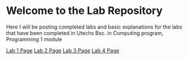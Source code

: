 # Welcome to the Lab Repository

Here I will be posting completed labs and basic explanations for the labs that have been completed in Utechs Bsc. in Computing program, Programming 1 module

[Lab 1 Page](./Lab1.html)   [Lab 2 Page](./Lab2.html)   [Lab 3 Page](./Lab3.html)   [Lab 4 Page](./Lab4.html)
